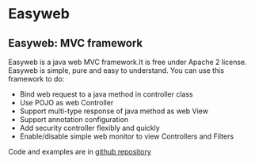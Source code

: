 # Easyweb

## Easyweb: MVC framework

Easyweb is a java web MVC framework.It is free under Apache 2 license. Easyweb is simple, pure and easy to understand. You can use this framework to do:

* Bind web request to a java method in controller class
* Use POJO as web Controller
* Support multi-type response of java method as web View
* Support annotation configuration
* Add security controller flexibly and quickly
* Enable/disable simple web monitor to view Controllers and Filters

Code and examples are in [github repository](https://github.com/daileyet/openlibs.easywebframework)

